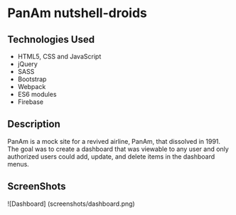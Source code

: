 # PanAm nutshell-droids

## Technologies Used

* HTML5, CSS and JavaScript
* jQuery
* SASS
* Bootstrap
* Webpack
* ES6 modules
* Firebase

## Description

PanAm is a mock site for a revived airline, PanAm, that dissolved in 1991. The goal was to create a dashboard that was viewable to any user and only authorized users could add, update, and delete items in the dashboard menus.

## ScreenShots

![Dashboard] (screenshots/dashboard.png)
